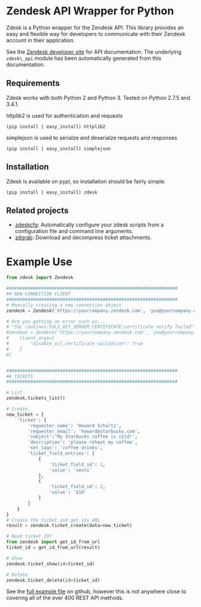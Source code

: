 # Zendesk API Wrapper for Python

Zdesk is a Python wrapper for the Zendesk API. This library provides an
easy and flexible way for developers to communicate with their Zendesk
account in their application.

See the [Zendesk developer site](https://developer.zendesk.com/) for API
documentation. The underlying `zdesk\_api` module has been automatically
generated from this documentation.

## Requirements

Zdesk works with both Python 2 and Python 3. Tested on Python 2.7.5 and 3.4.1.

httplib2 is used for authentication and requests

    (pip install | easy_install) httplib2

simplejson is used to serialze and deserialze requests and responses

    (pip install | easy_install) simplejson

## Installation

Zdesk is available on pypi, so installation should be fairly simple:

    (pip install | easy_install) zdesk

## Related projects

* [zdeskcfg](https://github.com/fprimex/zdeskcfg): Automatically configure your
  zdesk scripts from a configuration file and command line arguments.
* [zdgrab](https://github.com/fprimex/zdgrab): Download and decompress ticket attachments.

# Example Use

```python
from zdesk import Zendesk

################################################################
## NEW CONNECTION CLIENT
################################################################
# Manually creating a new connection object
zendesk = Zendesk('https://yourcompany.zendesk.com', 'you@yourcompany.com', 'passwd')

# Are you getting an error such as...
# "SSL routines:SSL3_GET_SERVER_CERTIFICATE:certificate verify failed"?
#zendesk = Zendesk('https://yourcompany.zendesk.com', 'you@yourcompany.com', 'passwd',
#    client_args={
#        "disable_ssl_certificate_validation": True
#    }
#)


################################################################
## TICKETS
################################################################

# List
zendesk.tickets_list()

# Create
new_ticket = {
    'ticket': {
        'requester_name': 'Howard Schultz',
        'requester_email': 'howard@starbucks.com',
        'subject':'My Starbucks coffee is cold!',
        'description': 'please reheat my coffee',
        'set_tags': 'coffee drinks',
        'ticket_field_entries': [
            {
                'ticket_field_id': 1,
                'value': 'venti'
            },
            {
                'ticket_field_id': 2,
                'value': '$10'
            }
        ]
    }
}
# Create the ticket and get its URL
result = zendesk.ticket_create(data=new_ticket)

# Need ticket ID?
from zendesk import get_id_from_url
ticket_id = get_id_from_url(result)

# Show
zendesk.ticket_show(id=ticket_id)

# Delete
zendesk.ticket_delete(id=ticket_id)
```

See the [full example
file](https://github.com/fprimex/zdesk/blob/master/examples/__init__.py) on
github, however this is not anywhere close to covering all of the over 400 REST
API methods.

